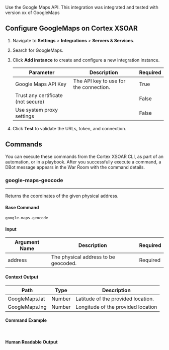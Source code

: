 Use the Google Maps API.
This integration was integrated and tested with version xx of GoogleMaps
## Configure GoogleMaps on Cortex XSOAR

1. Navigate to **Settings** > **Integrations** > **Servers & Services**.
2. Search for GoogleMaps.
3. Click **Add instance** to create and configure a new integration instance.

    | **Parameter** | **Description** | **Required** |
    | --- | --- | --- |
    | Google Maps API Key | The API key to use for the connection. | True |
    | Trust any certificate (not secure) |  | False |
    | Use system proxy settings |  | False |

4. Click **Test** to validate the URLs, token, and connection.
## Commands
You can execute these commands from the Cortex XSOAR CLI, as part of an automation, or in a playbook.
After you successfully execute a command, a DBot message appears in the War Room with the command details.
### google-maps-geocode
***
Returns the coordinates of the given physical address.


#### Base Command

`google-maps-geocode`
#### Input

| **Argument Name** | **Description** | **Required** |
| --- | --- | --- |
| address | The physical address to be geocoded. | Required | 


#### Context Output

| **Path** | **Type** | **Description** |
| --- | --- | --- |
| GoogleMaps.lat | Number | Latitude of the provided location. | 
| GoogleMaps.lng | Number | Longitude of the provided location | 


#### Command Example
``` ```

#### Human Readable Output


